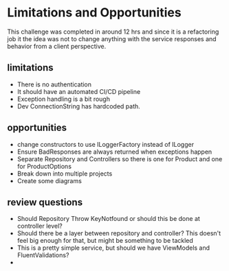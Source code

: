 # Limitations and Opportunities
This challenge was completed in around 12 hrs and since it is a refactoring job it the idea was not to change anything with the service responses and behavior from a client perspective.

## limitations
- There is no authentication
- It should have an automated CI/CD pipeline
- Exception handling is a bit rough
- Dev ConnectionString has hardcoded path. 
## opportunities
- change constructors to use ILoggerFactory instead of ILogger
- Ensure BadResponses are always returned when exceptions happen
- Separate Repository and Controllers so there is one for Product and one for ProductOptions
- Break down into multiple projects
- Create some diagrams 
## review questions
- Should Repository Throw KeyNotfound or should this be done at controller level? 
- Should there be a layer between repository and controller? This doesn't feel big enough for that, but might be something to be tackled 
- This is a pretty simple service, but should we have ViewModels and FluentValidations?
- 